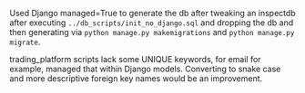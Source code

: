 Used Django managed=True to generate the db after tweaking an inspectdb after
executing `../db_scripts/init_no_django.sql` and dropping the db and then
generating via `python manage.py makemigrations` and `python manage.py migrate`.

trading_platform scripts lack some UNIQUE keywords, for email for example,
managed that within Django models. Converting to snake case and more descriptive
foreign key names would be an improvement.
